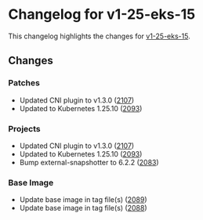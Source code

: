 # Changelog for v1-25-eks-15

This changelog highlights the changes for [v1-25-eks-15](https://github.com/aws/eks-distro/tree/v1-25-eks-15).

## Changes

### Patches
* Updated CNI plugin to v1.3.0 ([2107](https://github.com/aws/eks-distro/pull/2107))
* Updated to Kubernetes 1.25.10 ([2093](https://github.com/aws/eks-distro/pull/2093))

### Projects
* Updated CNI plugin to v1.3.0 ([2107](https://github.com/aws/eks-distro/pull/2107))
* Updated to Kubernetes 1.25.10 ([2093](https://github.com/aws/eks-distro/pull/2093))
* Bump external-snapshotter to 6.2.2 ([2083](https://github.com/aws/eks-distro/pull/2083))

### Base Image
* Update base image in tag file(s) ([2089](https://github.com/aws/eks-distro/pull/2089))
* Update base image in tag file(s) ([2088](https://github.com/aws/eks-distro/pull/2088))


